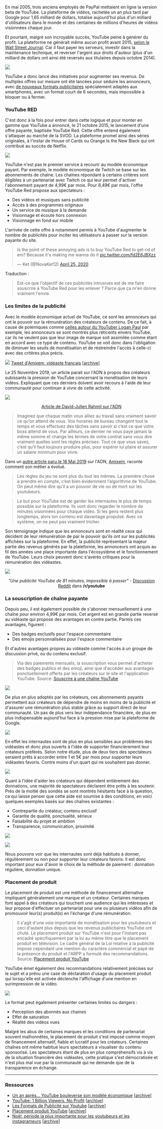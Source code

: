 En mai 2005, trois anciens employés de PayPal mettaient en ligne la version beta de YouTube. La plateforme de vidéos, rachetée un an plus tard par Google pour 1,65 milliard de dollars, totalise aujourd'hui plus d'un milliard d'utilisateurs dans le monde et des centaines de millions d'heures de vidéos visionnées chaque jour.

Et pourtant, malgré son incroyable succès, YouTube peine à générer du profit. La plateforme ne générait même aucun profit avant 2015, [selon le Wall Street Journal][2]. Car il faut payer les serveurs, investir dans la maintenance technique, et reverser l'argent aux droits d'auteur (plus d'un milliard de dollars ont ainsi été reversés aux titulaires depuis octobre 2014).

![](../assets/screenshot_5.png)

YouTube a donc lancé des initiatives pour augmenter ses revenus. De multiples offres sur mesure ont été lancées pour séduire les annonceurs, avec [de nouveaux formats publicitaires][3] spécialement adaptés aux smartphones, avec un format court de 6 secondes, mais impossible à bloquer ou à fermer.

### YouTube RED

C'est donc à la fois pour entrer dans cette logique et pour monter en gamme que YouTube a annoncé, le 21 octobre 2015, le lancement d'une offre payante, baptisée YouTube Red. Cette offre entend également s'attaquer au marché de la SVOD. La plateforme promet ainsi des séries originales, à l'instar de House of Cards ou Orange Is the New Black qui ont contribué au succès de Netflix.

![](../assets/yt-red.jpg)

YouTube n'est pas le premier service à recourir au modèle économique payant. Par exemple, le modèle économique de Twitch se base sur les abonnements de chaîne. Les chaînes répondant à certains critères sont éligibles à un partenariat avec Twitch ce qui leur permet d'activer l'abonnement payant de 4,99€ par mois. Pour 8,49€ par mois, l'offre YouTube Red propose aux spectateurs :

- Des vidéos et musiques sans publicité
- Accès à des programmes originaux
- Un service de musique à la demande
- Visionnage et écoute hors connexion
- Visionnage en fond sur mobile

L'arrivée de cette offre à notamment permis à YouTube d'augmenter le nombre de publicités pour inciter les utilisateurs à passer sur la version payante du site.

<blockquote class="twitter-tweet"><p lang="en" dir="ltr">Is the point of these annoying ads is to buy YouTube Red to get rid of em? Because it&#39;s making me wanna do it <a href="https://t.co/fd2E6JBXzz">pic.twitter.com/fd2E6JBXzz</a></p>&mdash; Ket (@NovaKet12) <a href="https://twitter.com/NovaKet12/status/1254033178257481734?ref_src=twsrc%5Etfw">April 25, 2020</a></blockquote> <script async src="https://platform.twitter.com/widgets.js" charset="utf-8"></script>

Traduction :

>Est-ce que l'objectif de ces publicités intrusives est de me faire souscrire à YouTube Red pour les enlever ? Parce que ça m'en donne vraiment l'envie.

### Les limites de la publicité

Avec le modèle économique actuel de YouTube, ce sont les annonceurs qui ont le pouvoir sur la rémunération des créateurs de contenu. De ce fait, à cause de polémiques comme [celles autour du YouTuber Logan Paul][8] par exemple, les annonceurs se sont montrés plus réticents envers YouTube, car ils ne veulent pas que leur image de marque soit assimilée comme étant en accord avec ce type de contenu. YouTube se voit donc dans l'obligation de diminuer les seuils de monétisation et de réstreindre l'accès à celle-ci avec des critères plus précis.

![](../assets/screenshot_3.png)
[Tweet d'Amixem, vidéaste français][7] [[archive][7_archive]]

Le 25 Novembre 2019, un article parait sur l'ADN à propos des créateurs subissants la pression de YouTube concernant la monétisation de leurs vidéos. Expliquant que ces derniers doivent avoir recours à l'aide de leur communauté pour continuer à vivre de cette activité.

![](../assets/screenshot_2.png)
<div align="center">
    <a href="https://web.archive.org/web/20200229093359/https://www.ladn.eu/media-mutants/tv-et-nouvelles-images/comment-youtubeurs-font-financer-communaute/" target="_blank">Article de David-Julien Rahmil sur l'ADN</a>
</div>

>Imaginez que chaque matin vous alliez au travail sans vraiment savoir ce qu’on attend de vous. Vos horaires de bureau changent tout le temps et vous effectuez des tâches sans savoir si c’est ce que votre boss attend de vous. Par ailleurs, ce dernier ne vous paye jamais la même somme et change les termes de votre contrat sans vous dire vraiment quelles sont les règles précises. Tout ce que vous savez, c’est qu’il faut toujours produire plus, pour espérer lui plaire et assurer un salaire minimum pour vivre.

Dans un [autre article paru le 16 Mai 2019](https://www.ladn.eu/media-mutants/tv-et-nouvelles-images/amixem-youtube-surtout-plaire-algorithme/) sur l'ADN, [Amixem](https://www.youtube.com/user/FPSCoopGameplays), raconte comment son métier a évolué.

>Les règles du jeu ne sont plus du tout les mêmes. La première chose à prendre en compte, c’est bien évidemment l’algorithme de YouTube. On peut même dire qu’il a un pouvoir de vie ou de mort sur les youtubeurs.

>Le but pour YouTube est de garder les internautes le plus de temps possible sur la plateforme. Ils vont donc regarder le nombre de minutes visionnées pour chaque vidéo. Si les gens restent plus longtemps, alors ton contenu est davantage propulsé. Avec ce système, on ne peut pas vraiment tricher.

Son témoignage indique que les annonceurs sont en réalité ceux qui décident de leur rémunération de par le pouvoir qu'ils ont sur les publicités affichées sur la plateforme. En effet, la publicité représentant la majeur partie des revenus générés par la plateforme, les annonceurs ont acquis au fil des années une place importante dans l'écosystème et le fonctionnement de YouTube. Leurs choix peuvent donc s'avérés critiques pour la rémunération des vidéastes.

![](../assets/screenshot_9.png)
<div align="center"><i>"Une publicité YouTube de 81 minutes, impossible à passer"</i> - <a href="https://www.reddit.com/r/youtube/comments/gckm4b/an_81_minute_long_nonskippable_ad_on_youtube/">Discussion Reddit</a> dans <strong>/r/youtube</strong></div>

### La souscription de chaîne payante

Depuis peu, il est également possible de s'abonner mensuellement à une chaîne pour environ 4,99€ par mois. Cet argent est en grande partie reversé au vidéaste qui propose des avantages en contre partie. Parmis ces avantages, figurent :

- Des badges exclusifs pour l'espace commentaire
- Des emojis personnalisées pour l'espace commentaire

Et d'autres avantages propres au vidéaste comme l'accès à un groupe de discussion privé, ou du contenu exclusif.

>Via des paiements mensuels, la souscription vous permet d'acheter des badges publics et des emoji, ainsi que d'accéder aux avantages ponctuellement offerts par les créateurs sur le site et l'application YouTube. Source: [Souscrire à une chaîne YouTube](https://support.google.com/youtube/answer/6304294?hl=fr)

![](/assets/screenshot_6.png)

De plus en plus adoptés par les créateurs, ces abonnements payants permettent aux créateurs de dépendre de moins en moins de la publicité et d'assurer une rémunération plus stable grâce au support direct de leur communauté. Un pas de plus vers leur indépendance financière, de plus en plus indispensable aujourd'hui face à la pression mise par la plateforme de Google.

![](../assets/study_10.png)

En effet les internautes sont de plus en plus sensibles aux problèmes des vidéastes et donc plus ouverts à l'idée de supporter financièrement leur créateurs préférés. Selon notre étude, plus de deux tiers des spectateurs seraient prêts à accorder entre 1 et 5€ par mois pour supporter leurs vidéastes favoris. Contre moins d'un quart qui ne souhaitent pas donner.

![](../assets/study_11.png)

Quant à l'idée d'aider les créateurs qui dépendent entièrement des donnations, une majorité de spectateurs déclarent être prêts à les soutenir. Près de la moitié des sondés se sont montrés hésitants face à la question, ce qui laisse penser que cette aide est soumise à des conditions, en voici quelques exemples basés sur des chaînes existantes :

- Contrepartie du créateur, contenu exclusif
- Garantie de qualité, ponctualité, sérieux
- Faisabilité du projet et ambition
- Transparence, communication, proximité

![](../assets/study_14.png)

![](../assets/study_13.png)

Nous pouvons voir que les internautes sont déjà habitués à donner, régulièrement ou non pour supporter leur créateurs favoris. Il est donc important pour eux d'avoir le choix de la méthode de paiement : donnation régulière, donnation unique.

### Placement de produit

Le placement de produit est une méthode de financement alternative impliquant généralement une marque et un créateur. Certaines marques font appel à des créateurs qui touchent une audience qui les intéresses et leur propose d'effectuer un partenariat pour une ou plusieurs vidéos afin de promouvoir leur(s) produit(s) en l'échange d'une rémunération.

>Il s'agit d'une voie importante de monétisation pour les youtubeurs et ceci d'autant plus depuis que les revenus publicitaires YouTube ont chuté. Le placement produit sur YouTube n'est pour l'instant pas encadré spécifiquement par la loi au même titre que le placement produit en télévision. Le cadre général de la Loi relative à la publicité impose cependant une mention du caractère commercial et payé de la présence du produit et l'ARPP a formulé des recommandations. Source: [Placement produit YouTube](https://www.definitions-marketing.com/definition/placement-produit-youtube/)

YouTube émet également des recommandations relativement précises sur le sujet et a prévu une case de déclaration d'usage du placement produit qui lorsqu'elle est activée déclenche l'affichage d'une mention en surimpression de la vidéo.

![](/assets/screenshot_7.png)

Le format peut également présenter certaines limites ou dangers :

- Perception des abonnés aux chaines
- Effet de saturation
- Réalité des vidéos vues

Malgré les abus de certaines marques et les conditions de partenariat souvent malhonnêtes, le placement de produit s'est imposé comme moyen de financement alternatif, fiable et lucratif pour les créateurs. Certaines chaînes ont même habitué leurs spectateurs à visualiser du contenu sponsorisé. Les spectateurs étant de plus en plus compréhensifs vis à vis de la situation financière des vidéastes, cette pratique s'est démocratisée et n'est plus mal vue par la communauté qui ne demande que de la transparence en échange.

----

### Ressources

- [Un an après... YouTube bouleverse son modèle économique][1] [[archive][1_archive]]
- [YouTube: 1 Billion Viewers, No Profit][2] [[archive][2_archive]]
- [Les Formats de Publicité sur Youtube][3] [[archive][3_archive]]
- [Placement produit YouTube][4] [[archive][4_archive]]
- [Noël, période la plus importante pour les youtubeurs et les instagrameurs][9] [[archive][9_archive]]

[1]:https://www.clubic.com/pro/actualite-e-business/actualite-807308-an-youtube-bouleverse-modele-economique.html
[1_archive]:https://www.clubic.com/pro/actualite-e-business/actualite-807308-an-youtube-bouleverse-modele-economique.html

[2]:https://www.wsj.com/articles/viewers-dont-add-up-to-profit-for-youtube-1424897967
[2_archive]:https://www.wsj.com/articles/viewers-dont-add-up-to-profit-for-youtube-1424897967

[3]:https://www.webmarketing-conseil.fr/les-formats-publicite-youtube/
[3_archive]:https://www.webmarketing-conseil.fr/les-formats-publicite-youtube/

[4]:https://www.definitions-marketing.com/definition/placement-produit-youtube/
[4_archive]:https://www.definitions-marketing.com/definition/placement-produit-youtube/

[7]:https://twitter.com/_Amixem/status/953612321707917312
[7_archive]:https://web.archive.org/web/20200418145846/https://twitter.com/_Amixem/status/953612321707917312

[8]:https://www.forbes.com/sites/natalierobehmed/2018/12/03/how-youtube-star-logan-paul-made-14-5-million-amid-scandal/#3ca134026b2d

[9]:https://www.lemonde.fr/pixels/article/2019/12/19/noel-periode-la-plus-importante-pour-les-youtubeurs-et-les-instagrameurs_6023438_4408996.html
[9_archive]:https://www.lemonde.fr/pixels/article/2019/12/19/noel-periode-la-plus-importante-pour-les-youtubeurs-et-les-instagrameurs_6023438_4408996.html